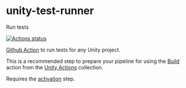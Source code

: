 # unity-test-runner
Run tests 

[![Actions status](https://github.com/WebberTakken/unity-test-runner/workflows/Actions%20%F0%9F%98%8E/badge.svg)](https://github.com/WebberTakken/unity-test-runner/workflows/Actions%20%F0%9F%98%8E/badge.svg)

[Github Action](https://github.com/features/actions)
to run tests for any Unity project.

This is a recommended step to prepare your pipeline for using the 
[Build](https://github.com/webbertakken/unity-actions#build)
action from the 
[Unity Actions](https://github.com/webbertakken/unity-actions) 
collection. 

Requires the [activation](https://github.com/marketplace/actions/unity-activate) step.
